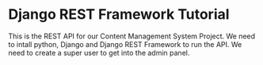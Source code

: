 # Django REST Framework Tutorial

This is the REST API for our Content Management System Project. 
We need to intall python, Django and Django REST Framework to run the API.
We need to create a super user to get into the admin panel. 